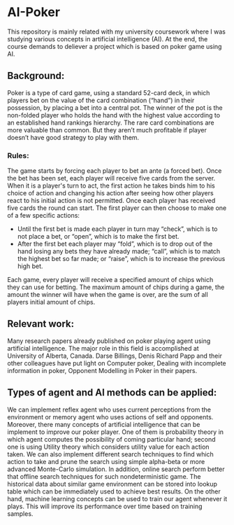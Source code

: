 # AI-Poker
This repository is mainly related with my university coursework where I was studying various concepts in artificial intelligence (AI). At the end, the course demands to deliever a project which is based on poker game using AI.

## Background:
Poker is a type of card game, using a standard 52-card deck, in which players bet on the value of the card combination (“hand”) in their possession, by placing a bet into a central pot. The winner of the pot is the non-folded player who holds the hand with the highest value according to an established hand rankings hierarchy. The rare card combinations are more valuable than common. But they aren’t much profitable if player doesn’t have good strategy to play with them.  

### Rules:
The game starts by forcing each player to bet an ante (a forced bet). Once the bet has been set, each player will receive five cards from the server. When it is a player's turn to act, the first action he takes binds him to his choice of action and changing his action after seeing how other players react to his initial action is not permitted. Once each player has received five cards the round can start. The first player can then choose to make one of a few specific actions:  
- Until the first bet is made each player in turn may “check”, which is to not place a bet, or “open”, which is to make the first bet.  
- After the first bet each player may “fold”, which is to drop out of the hand losing any bets they have already made; “call”, which is to match the highest bet so far made; or “raise”, which is to increase the previous high bet.  

Each game, every player will receive a specified amount of chips which they can use for betting. The
maximum amount of chips during a game, the amount the winner will have when the game is over,
are the sum of all players initial amount of chips. 

## Relevant work:
Many research papers already published on poker playing agent using artificial intelligence. The major role in this field is accomplished at University of Alberta, Canada. Darse Billings, Denis Richard Papp and their other colleagues have put light on Computer poker, Dealing with incomplete information in poker, Opponent Modelling in Poker in their papers. 

## Types of agent and AI methods can be applied:
We can implement reflex agent who uses current perceptions from the environment or memory agent who uses actions of self and opponents. Moreover, there many concepts of artificial intelligence that can be implement to improve our poker player. One of them is probability theory in which agent computes the possibility of coming particular hand; second one is using Utility theory which considers utility value for each action taken. We can also implement different search techniques to find which action to take and prune the search using simple alpha-beta or more advanced Monte-Carlo simulation. In addition, online search perform better that offline search techniques for such nondeterministic game. The historical data about similar game environment can be stored into lookup table which can be immediately used to achieve best results. On the other hand, machine learning concepts can be used to train our agent whenever it plays. This will improve its performance over time based on training samples.
